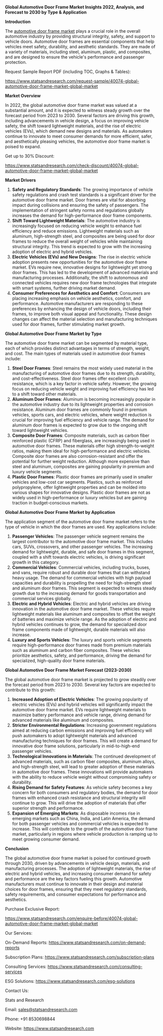 ﻿**Global Automotive Door Frame Market Insights 2022, Analysis, and Forecast to 2030 by Type & Application**

**Introduction**

The [automotive door frame market](https://www.statsandresearch.com/request-sample/40099-global-automotive-pumps-market) plays a crucial role in the overall automotive industry by providing structural integrity, safety, and support to vehicle doors. Automotive door frames are essential components that help vehicles meet safety, durability, and aesthetic standards. They are made of a variety of materials, including steel, aluminum, plastic, and composites, and are designed to ensure the vehicle's performance and passenger protection.

Request Sample Report PDF (including TOC, Graphs & Tables):

<https://www.statsandresearch.com/request-sample/40074-global-automotive-door-frame-market-global-market>

**Market Overview**

In 2022, the global automotive door frame market was valued at a substantial amount, and it is expected to witness steady growth over the forecast period from 2023 to 2030. Several factors are driving this growth, including advancements in vehicle design, a focus on improving vehicle safety, the shift toward lightweight materials, and the rise of electric vehicles (EVs), which demand new designs and materials. As automakers continue to innovate to meet consumer demands for more efficient, safer, and aesthetically pleasing vehicles, the automotive door frame market is poised to expand.

Get up to 30% Discount:

<https://www.statsandresearch.com/check-discount/40074-global-automotive-door-frame-market-global-market>

**Market Drivers**

1. **Safety and Regulatory Standards**: The growing importance of vehicle safety regulations and crash test standards is a significant driver for the automotive door frame market. Door frames are vital for absorbing impact during collisions and ensuring the safety of passengers. The implementation of stringent safety norms and regulations globally increases the demand for high-performance door frame components.
1. **Shift Toward Lightweight Materials**: The automotive industry is increasingly focused on reducing vehicle weight to enhance fuel efficiency and reduce emissions. Lightweight materials such as aluminum, high-strength steel, and composites are being used for door frames to reduce the overall weight of vehicles while maintaining structural integrity. This trend is expected to grow with the increasing adoption of electric and hybrid vehicles.
1. **Electric Vehicles (EVs) and New Designs**: The rise in electric vehicle adoption presents new opportunities for the automotive door frame market. EVs require new, innovative designs for lightweight yet strong door frames. This has led to the development of advanced materials and manufacturing processes. Additionally, the shift to autonomous and connected vehicles requires new door frame technologies that integrate with smart systems, further driving market demand.
1. **Consumer Preferences for Aesthetics and Comfort**: Consumers are placing increasing emphasis on vehicle aesthetics, comfort, and performance. Automotive manufacturers are responding to these preferences by enhancing the design of vehicle doors, including their frames, to improve both visual appeal and functionality. These design changes can affect the material selection and manufacturing techniques used for door frames, further stimulating market growth.

**Global Automotive Door Frame Market by Type**

The automotive door frame market can be segmented by material type, each of which provides distinct advantages in terms of strength, weight, and cost. The main types of materials used in automotive door frames include:

1. **Steel Door Frames**: Steel remains the most widely used material in the manufacturing of automotive door frames due to its strength, durability, and cost-effectiveness. Steel door frames offer excellent crash resistance, which is a key factor in vehicle safety. However, the growing focus on reducing vehicle weight and improving fuel efficiency has led to a shift toward other materials.
1. **Aluminum Door Frames**: Aluminum is becoming increasingly popular in the automotive industry due to its lightweight properties and corrosion resistance. Aluminum door frames are commonly found in premium vehicles, sports cars, and electric vehicles, where weight reduction is crucial for improving fuel efficiency and vehicle range. The demand for aluminum door frames is expected to grow due to the ongoing shift toward lightweight vehicles.
1. **Composite Door Frames**: Composite materials, such as carbon fiber reinforced plastic (CFRP) and fiberglass, are increasingly being used in automotive door frames. These materials offer high strength-to-weight ratios, making them ideal for high-performance and electric vehicles. Composite door frames are also corrosion-resistant and offer the potential for further weight reduction. Although more expensive than steel and aluminum, composites are gaining popularity in premium and luxury vehicle segments.
1. **Plastic Door Frames**: Plastic door frames are primarily used in smaller vehicles and low-cost car segments. Plastics, such as reinforced polypropylene, offer lightweight properties and can be molded into various shapes for innovative designs. Plastic door frames are not as widely used in high-performance or luxury vehicles but are gaining traction in budget-conscious markets.

**Global Automotive Door Frame Market by Application**

The application segment of the automotive door frame market refers to the type of vehicle in which the door frames are used. Key applications include:

1. **Passenger Vehicles**: The passenger vehicle segment remains the largest contributor to the automotive door frame market. This includes cars, SUVs, crossovers, and other passenger vehicles. The increasing demand for lightweight, durable, and safe door frames in this segment, coupled with a shift towards electric vehicles, is driving significant growth in this category.
1. **Commercial Vehicles**: Commercial vehicles, including trucks, buses, and vans, require robust and durable door frames that can withstand heavy usage. The demand for commercial vehicles with high payload capacities and durability is propelling the need for high-strength steel and aluminum door frames. This segment is expected to witness steady growth due to the increasing demand for goods transportation and commercial services globally.
1. **Electric and Hybrid Vehicles**: Electric and hybrid vehicles are driving innovation in the automotive door frame market. These vehicles require lightweight materials like aluminum and composites to offset the weight of batteries and maximize vehicle range. As the adoption of electric and hybrid vehicles continues to grow, the demand for specialized door frame components made of lightweight, durable materials will also increase.
1. **Luxury and Sports Vehicles**: The luxury and sports vehicle segments require high-performance door frames made from premium materials such as aluminum and carbon fiber composites. These vehicles prioritize aesthetics, safety, and performance, driving the demand for specialized, high-quality door frame materials.

**Global Automotive Door Frame Market Forecast (2023-2030)**

The global automotive door frame market is projected to grow steadily over the forecast period from 2023 to 2030. Several key factors are expected to contribute to this growth:

1. **Increased Adoption of Electric Vehicles**: The growing popularity of electric vehicles (EVs) and hybrid vehicles will significantly impact the automotive door frame market. EVs require lightweight materials to maximize battery performance and vehicle range, driving demand for advanced materials like aluminum and composites.
1. **Stricter Environmental Regulations**: Increasing government regulations aimed at reducing carbon emissions and improving fuel efficiency will push automakers to adopt lightweight materials and advanced manufacturing techniques for door frames. This will create a demand for innovative door frame solutions, particularly in mid-to-high-end passenger vehicles.
1. **Technological Innovations in Materials**: The continued development of advanced materials, such as carbon fiber composites, aluminum alloys, and high-strength steel, will lead to greater adoption of these materials in automotive door frames. These innovations will provide automakers with the ability to reduce vehicle weight without compromising safety or durability.
1. **Rising Demand for Safety Features**: As vehicle safety becomes a key concern for both consumers and regulatory bodies, the demand for door frames with enhanced crash resistance and structural integrity will continue to grow. This will drive the adoption of materials that offer superior strength and performance.
1. **Expansion of Emerging Markets**: As disposable incomes rise in emerging markets such as China, India, and Latin America, the demand for both passenger vehicles and commercial vehicles is expected to increase. This will contribute to the growth of the automotive door frame market, particularly in regions where vehicle production is ramping up to meet growing consumer demand.

**Conclusion**

The global automotive door frame market is poised for continued growth through 2030, driven by advancements in vehicle design, materials, and manufacturing processes. The adoption of lightweight materials, the rise of electric and hybrid vehicles, and increasing consumer demand for safety and performance are the key factors fueling this growth. Automotive manufacturers must continue to innovate in their design and material choices for door frames, ensuring that they meet regulatory standards, safety requirements, and consumer expectations for performance and aesthetics.

Purchase Exclusive Report:

<https://www.statsandresearch.com/enquire-before/40074-global-automotive-door-frame-market-global-market>


Our Services:

On-Demand Reports: <https://www.statsandresearch.com/on-demand-reports>

Subscription Plans: <https://www.statsandresearch.com/subscription-plans>

Consulting Services: <https://www.statsandresearch.com/consulting-services>

ESG Solutions: <https://www.statsandresearch.com/esg-solutions>

Contact Us:

Stats and Research

Email: <sales@statsandresearch.com>

Phone: +91 8530698844

Website: <https://www.statsandresearch.com>










